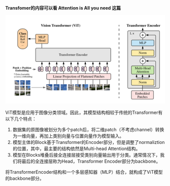 

**Transfomer的内容可以看 Attention is All you need 这篇**

![](./img/ViT%E6%A8%A1%E5%9E%8B.png)

ViT模型是应用于图像分类领域。因此，其模型结构相较于传统的Transformer有以下几个特点：

1. 数据集的原图像被划分为多个patch后，将二维patch（不考虑channel）转换为一维向量，再加上类别向量与位置向量作为模型输入。
2. 模型主体的Block基于Transformer的Encoder部分，但是调整了normaliztion的位置，其中，最主要的结构依然是Multi-head Attention结构。
3. 模型在Blocks堆叠后接全连接层接受类别向量输出用于分类。通常情况下，我们将最后的全连接层称为Head，Transformer Encoder部分为backbone。



将TransformerEncoder结构和一个多层感知器（MLP）结合，就构成了ViT模型的backbone部分。

